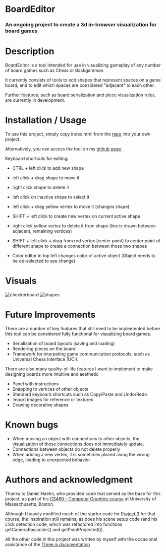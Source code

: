 # BoardEditor

### An ongoing project to create a 3d in-browser visualization for board games

# Description

BoardEditor is a tool intended for use in visualizing gameplay of any number of board games such as Chess or Backgammon.

It currently consists of tools to edit shapes that represent spaces on a game board, and to edit which spaces are considered "adjacent" to each other.

Further features, such as board serialization and piece visualization rules, are currently in development.

# Installation / Usage

To use this project, simply copy index.html from the [repo](https://github.com/rock-pulak/boardEditor) into your own project.

Alternatively, you can access the tool on my [github page](https://rock-pulak.github.io/boardEditor/).

Keyboard shortcuts for editing:
- CTRL + left click to add new shape
- left click + drag shape to move it
- right click shape to delete it

- left click on inactive shape to select it

- left click + drag yellow vertex to move it (changes shape)
- SHIFT + left click to create new vertex on current active shape
- right click yellow vertex to delete it from shape (line is drawn between adjacent, remaining vertices)

- SHIFT + left click + drag from red vertex (center point) to center point of different shape to create a connection between those two shapes

- Color editor in top left changes color of active object (Object needs to be de-selected to see change)

# Visuals
![checkerboard](https://github.com/user-attachments/assets/ad36028b-ab22-4362-a9b8-efb4d6321cb2)
![shapes](https://github.com/user-attachments/assets/5e1d36ce-dc7c-4225-afe7-f2ce489ab6c8)


# Future Improvements
There are a number of key features that still need to be implemented before this tool can be considered fully functional for visualizing board games.
- Serialization of board layouts (saving and loading)
- Rendering pieces on the board
- Framework for interpeting game communication protocols, such as Universal Chess Interface (UCI).

There are also many quality-of-life features I want to implement to make designing boards more intuitive and aesthetic
- Panel with instructions
- Snapping to vertices of other objects
- Standard keyboard shortcuts such as Copy/Paste and Undo/Redo
- Import images for reference or textures
- Drawing decorative shapes

# Known bugs
- When moving an object with connections to other objects, the visualization of those connections does not immediately update.
- Connections between objects do not delete properly
- When adding a new vertex, it is sometimes placed along the wrong edge, leading to unexpected behavior.

# Authors and acknowledgment
Thanks to Daniel Haehn, who provided code that served as the base for this project, as part of his [CS460 - Computer Graphics course](https://cs460.org/) at University of Massachusetts, Boston.

Although I heavily modified much of the starter code for [Project 3](https://github.com/bostongfx/CS460student/03) for that course, the inspiration still remains, as does his scene setup code (and his click detection code, which was refactored into functions getCameraRaycaster() and getPointProjected()).

All the other code in this project was written by myself with the occasional assistance of the [Three.js documentation](https://threejs.org/docs/)
